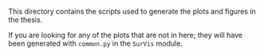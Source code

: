 This directory contains the scripts used to generate the plots and figures in the thesis.

If you are looking for any of the plots that are not in here; they will have been generated with ```common.py``` in the ```SurVis``` module.

